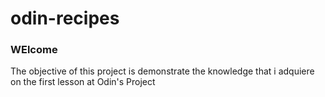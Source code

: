 # odin-recipes
### WElcome
The objective of this project is demonstrate the knowledge that i adquiere on the first lesson at Odin's Project